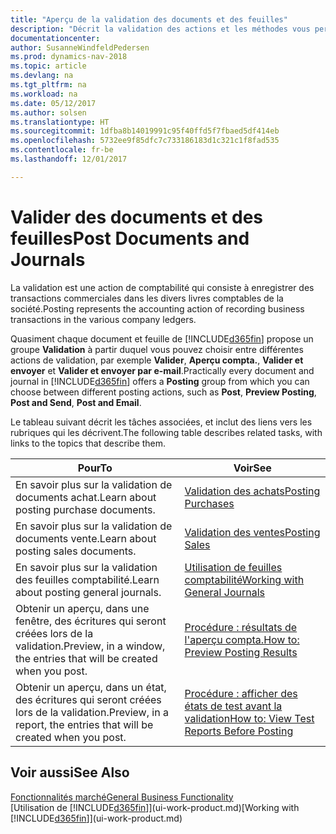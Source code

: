 ```yaml
---
title: "Aperçu de la validation des documents et des feuilles"
description: "Décrit la validation des actions et les méthodes vous permettant de valider des documents et des feuilles."
documentationcenter: 
author: SusanneWindfeldPedersen
ms.prod: dynamics-nav-2018
ms.topic: article
ms.devlang: na
ms.tgt_pltfrm: na
ms.workload: na
ms.date: 05/12/2017
ms.author: solsen
ms.translationtype: HT
ms.sourcegitcommit: 1dfba8b14019991c95f40ffd5f7fbaed5df414eb
ms.openlocfilehash: 5732ee9f85dfc7c733186183d1c321c1f8fad535
ms.contentlocale: fr-be
ms.lasthandoff: 12/01/2017

---
```

# <a name="post-documents-and-journals"></a><span data-ttu-id="db8b3-103">Valider des documents et des feuilles</span><span class="sxs-lookup"><span data-stu-id="db8b3-103">Post Documents and Journals</span></span>
<span data-ttu-id="db8b3-104">La validation est une action de comptabilité qui consiste à enregistrer des transactions commerciales dans les divers livres comptables de la société.</span><span class="sxs-lookup"><span data-stu-id="db8b3-104">Posting represents the accounting action of recording business transactions in the various company ledgers.</span></span>

<span data-ttu-id="db8b3-105">Quasiment chaque document et feuille de [!INCLUDE[d365fin](includes/d365fin_md.md)] propose un groupe **Validation** à partir duquel vous pouvez choisir entre différentes actions de validation, par exemple **Valider**, **Aperçu compta.**, **Valider et envoyer** et **Valider et envoyer par e-mail**.</span><span class="sxs-lookup"><span data-stu-id="db8b3-105">Practically every document and journal in [!INCLUDE[d365fin](includes/d365fin_md.md)] offers a **Posting** group from which you can choose between different posting actions, such as **Post**, **Preview Posting**, **Post and Send**, **Post and Email**.</span></span>

<span data-ttu-id="db8b3-106">Le tableau suivant décrit les tâches associées, et inclut des liens vers les rubriques qui les décrivent.</span><span class="sxs-lookup"><span data-stu-id="db8b3-106">The following table describes related tasks, with links to the topics that describe them.</span></span>

| <span data-ttu-id="db8b3-107">Pour</span><span class="sxs-lookup"><span data-stu-id="db8b3-107">To</span></span> | <span data-ttu-id="db8b3-108">Voir</span><span class="sxs-lookup"><span data-stu-id="db8b3-108">See</span></span> |
| --- | --- |
| <span data-ttu-id="db8b3-109">En savoir plus sur la validation de documents achat.</span><span class="sxs-lookup"><span data-stu-id="db8b3-109">Learn about posting purchase documents.</span></span> |[<span data-ttu-id="db8b3-110">Validation des achats</span><span class="sxs-lookup"><span data-stu-id="db8b3-110">Posting Purchases</span></span>](ui-post-purchases.md) |
| <span data-ttu-id="db8b3-111">En savoir plus sur la validation de documents vente.</span><span class="sxs-lookup"><span data-stu-id="db8b3-111">Learn about posting sales documents.</span></span> |[<span data-ttu-id="db8b3-112">Validation des ventes</span><span class="sxs-lookup"><span data-stu-id="db8b3-112">Posting Sales</span></span>](ui-post-sales.md) |
| <span data-ttu-id="db8b3-113">En savoir plus sur la validation des feuilles comptabilité.</span><span class="sxs-lookup"><span data-stu-id="db8b3-113">Learn about posting general journals.</span></span> |[<span data-ttu-id="db8b3-114">Utilisation de feuilles comptabilité</span><span class="sxs-lookup"><span data-stu-id="db8b3-114">Working with General Journals</span></span>](ui-work-general-journals.md) |
| <span data-ttu-id="db8b3-115">Obtenir un aperçu, dans une fenêtre, des écritures qui seront créées lors de la validation.</span><span class="sxs-lookup"><span data-stu-id="db8b3-115">Preview, in a window, the entries that will be created when you post.</span></span> |[<span data-ttu-id="db8b3-116">Procédure : résultats de l'aperçu compta.</span><span class="sxs-lookup"><span data-stu-id="db8b3-116">How to: Preview Posting Results</span></span>](ui-how-preview-post-results.md) |
| <span data-ttu-id="db8b3-117">Obtenir un aperçu, dans un état, des écritures qui seront créées lors de la validation.</span><span class="sxs-lookup"><span data-stu-id="db8b3-117">Preview, in a report, the entries that will be created when you post.</span></span> |[<span data-ttu-id="db8b3-118">Procédure : afficher des états de test avant la validation</span><span class="sxs-lookup"><span data-stu-id="db8b3-118">How to: View Test Reports Before Posting</span></span>](ui-how-view-test-reports-posting.md) |

## <a name="see-also"></a><span data-ttu-id="db8b3-119">Voir aussi</span><span class="sxs-lookup"><span data-stu-id="db8b3-119">See Also</span></span>
[<span data-ttu-id="db8b3-120">Fonctionnalités marché</span><span class="sxs-lookup"><span data-stu-id="db8b3-120">General Business Functionality</span></span>](ui-across-business-areas.md)  
<span data-ttu-id="db8b3-121">[Utilisation de [!INCLUDE[d365fin](includes/d365fin_md.md)]](ui-work-product.md)</span><span class="sxs-lookup"><span data-stu-id="db8b3-121">[Working with [!INCLUDE[d365fin](includes/d365fin_md.md)]](ui-work-product.md)</span></span>


